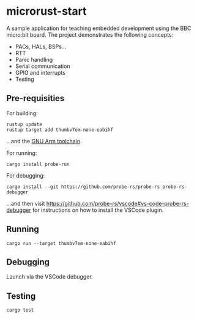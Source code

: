 # microrust-start

A sample application for teaching embedded development using the BBC micro:bit board. The project demonstrates the
following concepts:

* PACs, HALs, BSPs...
* RTT
* Panic handling
* Serial communication
* GPIO and interrupts
* Testing

## Pre-requisities

For building:

```
rustup update
rustup target add thumbv7em-none-eabihf
```

...and the [GNU Arm toolchain](https://developer.arm.com/tools-and-software/open-source-software/developer-tools/gnu-toolchain/gnu-rm/downloads).

For running:

```
cargo install probe-run
```

For debugging:

```
cargo install --git https://github.com/probe-rs/probe-rs probe-rs-debugger
```

...and then visit https://github.com/probe-rs/vscode#vs-code-probe-rs-debugger for instructions on 
how to install the VSCode plugin.

## Running

```
cargo run --target thumbv7em-none-eabihf
```

## Debugging

Launch via the VSCode debugger.

## Testing

```
cargo test
```
